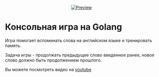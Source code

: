 <p align="center"> 
 <a href="#"><img src="./BANNER.png" alt="Preview"></a>
</p>

# Консольная игра на Golang
Игра помогает вспоминать слова на английском языке и тренировать память.

Задача игры - продолжать предыдущее слово введенное ранее, новое слово должно быть продолжением прошлого.

Вы можете посмотреть видео на [youtube](https://youtu.be/L2BbivVshC4)

